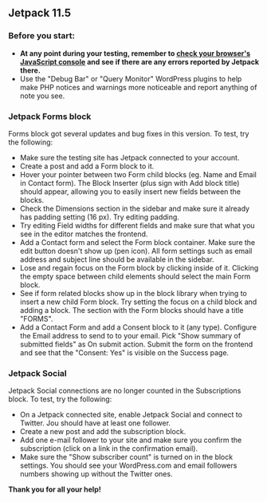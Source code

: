 ## Jetpack 11.5

### Before you start:

- **At any point during your testing, remember to [check your browser's JavaScript console](https://wordpress.org/support/article/using-your-browser-to-diagnose-javascript-errors/#step-3-diagnosis) and see if there are any errors reported by Jetpack there.**
- Use the "Debug Bar" or "Query Monitor" WordPress plugins to help make PHP notices and warnings more noticeable and report anything of note you see.

### Jetpack Forms block

Forms block got several updates and bug fixes in this version. To test, try the following:

- Make sure the testing site has Jetpack connected to your account.
- Create a post and add a Form block to it. 
- Hover your pointer between two Form child blocks (eg. Name and Email in Contact form). The Block Inserter (plus sign with Add block title) should appear, allowing you to easily insert new fields between the blocks.
- Check the Dimensions section in the sidebar and make sure it already has padding setting (16 px). Try editing padding.
- Try editing Field widths for different fields and make sure that what you see in the editor matches the frontend.
- Add a Contact form and select the Form block container. Make sure the edit button doesn't show up (pen icon). All form settings such as email address and subject line should be available in the sidebar.
- Lose and regain focus on the Form block by clicking inside of it. Clicking the empty space between child elements should select the main Form block.
- See if form related blocks show up in the block library when trying to insert a new child Form block. Try setting the focus on a child block and adding a block. The section with the Form blocks should have a title "FORMS".
- Add a Contact Form and add a Consent block to it (any type). Configure the Email address to send to to your email. Pick "Show summary of submitted fields" as On submit action. Submit the form on the frontend and see that the "Consent: Yes" is visible on the Success page.

### Jetpack Social

Jetpack Social connections are no longer counted in the Subscriptions block. To test, try the following:

- On a Jetpack connected site, enable Jetpack Social and connect to Twitter. Jou should have at least one follower.
- Create a new post and add the subscription block.
- Add one e-mail follower to your site and make sure you confirm the subscription (click on a link in the confirmation email).
- Make sure the "Show subscriber count" is turned on in the block settings. You should see your WordPress.com and email followers numbers showing up without the Twitter ones.

**Thank you for all your help!**
